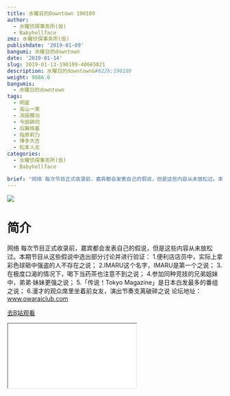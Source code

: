 ```yaml
---
title: 水曜日的Downtown 190109
author:
  - 水曜侦探事务所(仮)
  - Babyhellface
zmz: 水曜侦探事务所(仮)
publishdate: '2019-01-09'
bangumi: 水曜日的downtown
date: '2019-01-14'
slug: 2019-01-13-190109-40665821
description: 水曜日的downtown&#8226;190109
weight: 9886.0
bangumis:
  - 水曜日的downtown
tags:
  - 明星
  - 高山一実
  - 滨田雅功
  - 今田耕司
  - 后藤辉基
  - 指原莉乃
  - 博多大吉
  - 松本人志
categories:
  - 水曜侦探事务所(仮)
  - Babyhellface

brief: "网络 每次节目正式收录前，嘉宾都会发表自己的假说，但是这些内容从未放松过。本期节目从这些假说中选出部分讨论并进行验证： 1.便利店店员中，实际上拿彩色球砸中强盗的人不存在之说； 2.IMARU这个名字，IMARU是第一个之说； 3.在极度口渴的情况下，喝下当药茶也注意不到之说； 4.参加同种竞技的兄弟姐妹中，弟弟·妹妹更强之说； 5.「传说！Tokyo Magazine」是日本白发最多的番组之说； 6.漫才的观众席里坐着前女友，演出节奏支离破碎之说 论坛地址：www.owaraiclub.com"
---
```

![](https://i.imgur.com/lFcysLO.jpg)
# 简介  
网络
每次节目正式收录前，嘉宾都会发表自己的假说，但是这些内容从未放松过。本期节目从这些假说中选出部分讨论并进行验证：
1.便利店店员中，实际上拿彩色球砸中强盗的人不存在之说；
2.IMARU这个名字，IMARU是第一个之说；
3.在极度口渴的情况下，喝下当药茶也注意不到之说；
4.参加同种竞技的兄弟姐妹中，弟弟·妹妹更强之说；
5.「传说！Tokyo Magazine」是日本白发最多的番组之说；
6.漫才的观众席里坐着前女友，演出节奏支离破碎之说
论坛地址：www.owaraiclub.com  

[去B站观看](https://www.bilibili.com/video/av40665821/)
<div class ="resp-container"><iframe class="testiframe" src="//player.bilibili.com/player.html?aid=40665821"", scrolling="no", allowfullscreen="true" > </iframe></div> 
